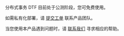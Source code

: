 分布式事务 DTF 目前处于公测阶段，您可免费使用。

如需私有化部署，请 [提交工单](https://console.cloud.tencent.com/workorder/category) 联系产品团队。

当您使用本产品遇到问题时，请 [联系我们](https://cloud.tencent.com/about/connect) 寻求相应的帮助。
